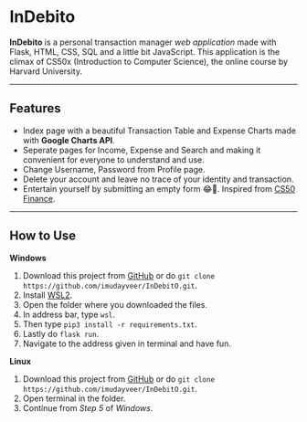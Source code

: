 # InDebito
**InDebito** is a personal transaction manager *web application* made with Flask, HTML, CSS, SQL and a little bit JavaScript. This application is the climax of CS50x (Introduction to Computer Science), the online course by Harvard University.
___
## Features
* Index page with a beautiful Transaction Table and Expense Charts made with **Google Charts API**.
* Seperate pages for Income, Expense and Search and making it convenient for everyone to understand and use.
* Change Username, Password from Profile page.
* Delete your account and leave no trace of your identity and transaction.
* Entertain yourself by submitting an empty form 😂🤣. Inspired from [CS50 Finance](finance.cs50.net).
___
## How to Use

**Windows**

1. Download this project from [GitHub](https://www.github.com/imudayveer/InDebitO) or do `git clone https://github.com/imudayveer/InDebitO.git`.
2. Install [WSL2](https://docs.microsoft.com/en-us/windows/wsl/install-win10).
3. Open the folder where you downloaded the files.
4. In address bar, type `wsl`.
5. Then type `pip3 install -r requirements.txt`.
6. Lastly do `flask run`.
7. Navigate to the address given in terminal and have fun.

**Linux**

1. Download this project from [GitHub](https://www.github.com/imudayveer/InDebitO) or do `git clone https://github.com/imudayveer/InDebitO.git`.
2. Open terminal in the folder.
3. Continue from *Step 5* of *Windows*.
